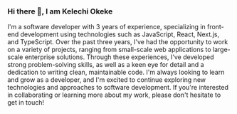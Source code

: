 ### Hi there 👋, I am Kelechi Okeke

I'm a software developer with 3 years of experience, specializing in front-end development using technologies such as JavaScript, React, Next.js, and TypeScript.
Over the past three years, I've had the opportunity to work on a variety of projects, ranging from small-scale web applications to large-scale enterprise solutions. Through these experiences, I've developed strong problem-solving skills, as well as a keen eye for detail and a dedication to writing clean, maintainable code.
I'm always looking to learn and grow as a developer, and I'm excited to continue exploring new technologies and approaches to software development. If you're interested in collaborating or learning more about my work, please don't hesitate to get in touch!

<!--
**invisiblemask/invisiblemask** is a ✨ _special_ ✨ repository because its `README.md` (this file) appears on your GitHub profile.

Here are some ideas to get you started:

- 🔭 I’m currently working on ...
- 🌱 I’m currently learning ...
- 👯 I’m looking to collaborate on ...
- 🤔 I’m looking for help with ...
- 💬 Ask me about ...
- 📫 How to reach me: ...
- 😄 Pronouns: ...
- ⚡ Fun fact: ...
-->
